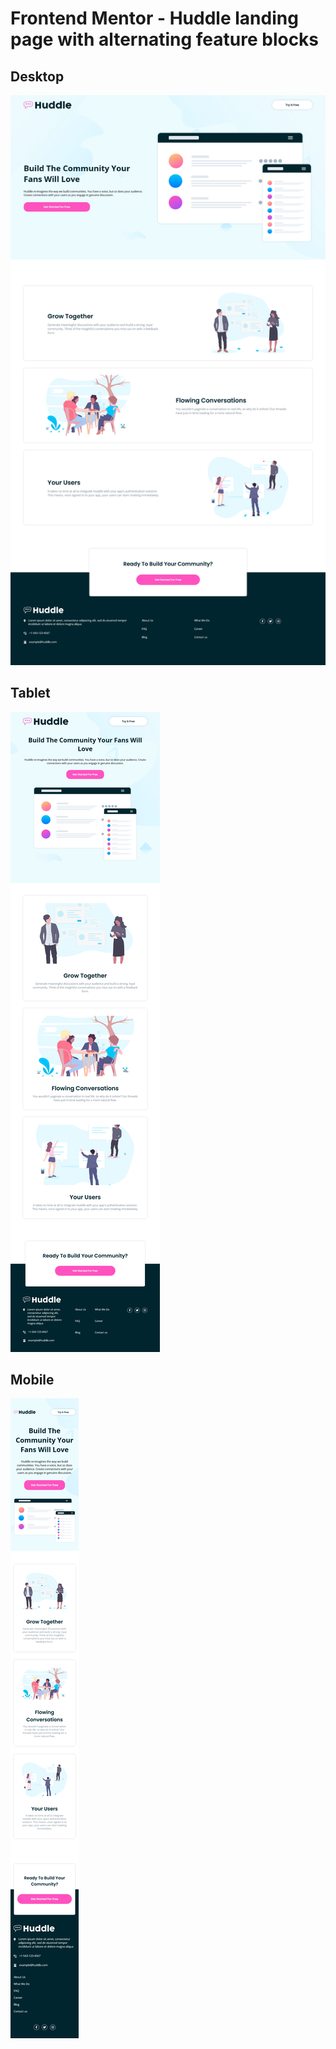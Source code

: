 # Frontend Mentor - Huddle landing page with alternating feature blocks

## Desktop
![desktop Design](./preview/Full_Screen_desktop.png)

## Tablet
![desktop Design](./preview/Full_Screen_table.png)

## Mobile
![desktop Design](./preview/Full_Screen_phone.png)
